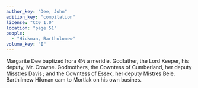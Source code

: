 ```yaml
---
author_key: "Dee, John"
edition_key: "compilation"
license: "CC0 1.0"
location: "page 51"
people:
  - "Hickman, Bartholomew"
volume_key: "I"
---
```

Margarite Dee baptized hora 4½ a meridie. Godfather, the Lord Keeper, his
deputy, Mr. Crowne. Godmothers, the Cowntess of Cumberland, her deputy Misstres
Davis ; and the Cowntess of Essex, her deputy Mistres Bele. Barthilmew Hikman
cam to Mortlak on his own busines.

